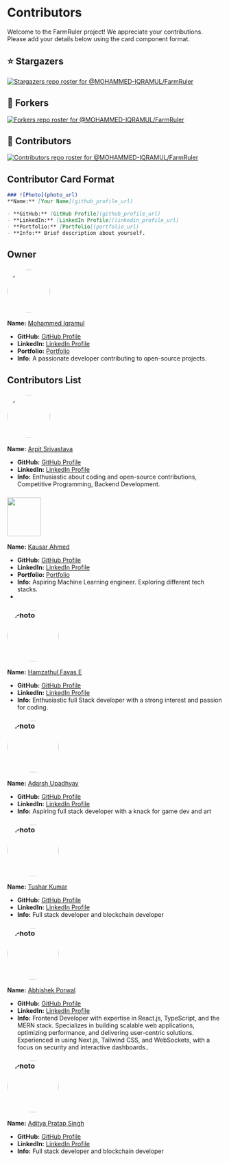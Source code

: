 # Contributors

Welcome to the FarmRuler project! We appreciate your contributions. Please add your details below using the card component format.

## ⭐️ Stargazers

[![Stargazers repo roster for @MOHAMMED-IQRAMUL/FarmRuler](https://reporoster.com/stars/notext/MOHAMMED-IQRAMUL/FarmRuler)](https://github.com/MOHAMMED-IQRAMUL/FarmRuler/stargazers)

## 🍴 Forkers

[![Forkers repo roster for @MOHAMMED-IQRAMUL/FarmRuler](https://reporoster.com/forks/notext/MOHAMMED-IQRAMUL/FarmRuler)](https://github.com/MOHAMMED-IQRAMUL/FarmRuler/network/members)

## 🤝 Contributors

[![Contributors repo roster for @MOHAMMED-IQRAMUL/FarmRuler](https://contributors-img.web.app/image?repo=MOHAMMED-IQRAMUL/FarmRuler)](https://github.com/MOHAMMED-IQRAMUL/FarmRuler/graphs/contributors)



## Contributor Card Format

```markdown
### ![Photo](photo_url)
**Name:** [Your Name](github_profile_url)

- **GitHub:** [GitHub Profile](github_profile_url)
- **LinkedIn:** [LinkedIn Profile](linkedin_profile_url)
- **Portfolio:** [Portfolio](portfolio_url)
- **Info:** Brief description about yourself.
```

## Owner

### <img src="https://avatars.githubusercontent.com/u/153977920?v=4" width="100" height="100" style="border-radius: 50%;">
**Name:** [Mohammed Iqramul](https://github.com/johndoe)

- **GitHub:** [GitHub Profile](https://github.com/mohammed-iqramul)
- **LinkedIn:** [LinkedIn Profile](https://linkedin.com/in/mohammed-iqramul)
- **Portfolio:** [Portfolio](https://mohammed-iqramul.github.io)
- **Info:** A  passionate developer contributing to open-source projects.

## Contributors List

### <img src="https://avatars.githubusercontent.com/u/151747267?v=4" width="100" height="100" style="border-radius: 50%;">
**Name:** [Arpit Srivastava](https://www.github.com/arpit529srivastava)

- **GitHub:** [GitHub Profile](https://www.github.com/arpit529srivastava)
- **LinkedIn:** [LinkedIn Profile](https://www.linkedin.com/in/arpitsrivastava529/)
- **Info:** Enthusiastic about coding and open-source contributions, Competitive Programming, Backend Development.


### <img src="https://github.com/kausaraahmed/kausaraahmed/blob/main/assets/logo2.png" width="79" height="90">
**Name:** [Kausar Ahmed](https://github.com/kausaraahmed)

- **GitHub:** [GitHub Profile](https://github.com/kausaraahmed)
- **LinkedIn:** [LinkedIn Profile](https://www.linkedin.com/in/kausaraahmed/)
- **Portfolio:** [Portfolio](https://kausaraahmed.github.io/portfolio/)
- **Info:** Aspiring Machine Learning engineer. Exploring different tech stacks.
- 

### <img src="https://github.com/hamzathul.png" alt="Photo" width="120" height="120" style="border-radius: 50%;">
**Name:** [Hamzathul Favas E](https://www.github.com/hamzathul)

- **GitHub:** [GitHub Profile](https://www.github.com/hamzathul)
- **LinkedIn:** [LinkedIn Profile](https://www.linkedin.com/in/hamzathul)
- **Info:** Enthusiastic full Stack developer with a strong interest and passion for coding.

### <img src="https://github.com/Tony-ArtZ.png" alt="Photo" width="120" height="120" style="border-radius: 50%;">
**Name:** [Adarsh Upadhyay](https://github.com/Tony-ArtZ)

- **GitHub:** [GitHub Profile](https://github.com/Tony-ArtZ)
- **LinkedIn:** [LinkedIn Profile](https://www.linkedin.com/in/adarsh-upadhyay-8b8a55232/)
- **Info:** Aspiring full stack developer with a knack for game dev and art

### <img src="https://avatars.githubusercontent.com/u/108176375?s=400&u=d35d56d5423fef66f9e4f4083f3d87db76b272af&v=4" alt="Photo" width="120" height="120" style="border-radius: 50%;">
**Name:** [Tushar Kumar](https://github.com/kumartushar0605)

- **GitHub:** [GitHub Profile](https://github.com/kumartushar0605)
- **LinkedIn:** [LinkedIn Profile](https://www.linkedin.com/in/kumar--tushar/)
- **Info:** Full stack developer and blockchain developer

### <img src="https://github.com/abhishek332.png" alt="Photo" width="120" height="120" style="border-radius: 50%;">
**Name:** [Abhishek Porwal](https://github.com/abhishek332)

- **GitHub:** [GitHub Profile](https://github.com/abhishek332)
- **LinkedIn:** [LinkedIn Profile](https://www.linkedin.com/in/abhishek-porwal-213726194/)
- **Info:** Frontend Developer with expertise in React.js, TypeScript, and the MERN stack. Specializes in building scalable web applications, optimizing performance, and delivering user-centric solutions. Experienced in using Next.js, Tailwind CSS, and WebSockets, with a focus on security and interactive dashboards..

### <img src="https://avatars.githubusercontent.com/u/104073199" alt="Photo" width="120" height="120" style="border-radius: 50%;">
**Name:** [Aditya Pratap Singh](https://github.com/Aditya-PS-05)

- **GitHub:** [GitHub Profile](https://github.com/Aditya-PS-05)
- **LinkedIn:** [LinkedIn Profile](https://www.linkedin.com/in/aditya-pratap-singh-952a8820a/)
- **Info:** Full stack developer and blockchain developer